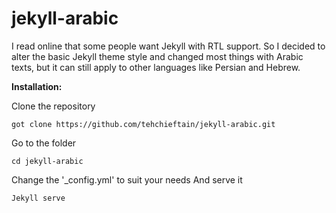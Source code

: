 # jekyll-arabic

I read online that some people want Jekyll with RTL support. So I decided to alter the basic Jekyll theme style and changed most things with Arabic texts, but it can still apply to other languages like Persian and Hebrew.

**Installation:**

Clone the repository
```
got clone https://github.com/tehchieftain/jekyll-arabic.git
```

Go to the folder
```
cd jekyll-arabic
```


Change the '_config.yml' to suit your needs
And serve it

```
Jekyll serve
```
